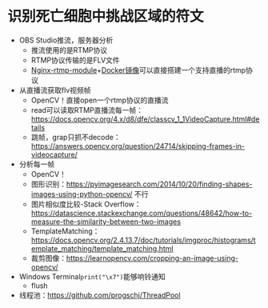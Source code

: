 
# 识别死亡细胞中挑战区域的符文

- OBS Studio推流，服务器分析
  - 推流使用的是RTMP协议
  - RTMP协议传输的是FLV文件
  - [Nginx-rtmp-module](https://github.com/arut/nginx-rtmp-module/)+[Docker镜像](https://github.com/tiangolo/nginx-rtmp-docker)可以直接搭建一个支持直播的rtmp协议
- 从直播流获取flv视频帧
  - OpenCV！直接open一个rtmp协议的直播流
  - read可以读取RTMP直播流每一帧：https://docs.opencv.org/4.x/d8/dfe/classcv_1_1VideoCapture.html#details
  - 跳帧，grap只抓不decode：https://answers.opencv.org/question/24714/skipping-frames-in-videocapture/
- 分析每一帧
  - OpenCV！
  - 图形识别：https://pyimagesearch.com/2014/10/20/finding-shapes-images-using-python-opencv/ 不行
  - 图片相似度比较-Stack Overflow：https://datascience.stackexchange.com/questions/48642/how-to-measure-the-similarity-between-two-images
  - TemplateMatching：https://docs.opencv.org/2.4.13.7/doc/tutorials/imgproc/histograms/template_matching/template_matching.html
  - 裁剪图像：https://learnopencv.com/cropping-an-image-using-opencv/
- Windows Terminal`print("\x7")`能够响铃通知
  - flush
- 线程池：https://github.com/progschj/ThreadPool
